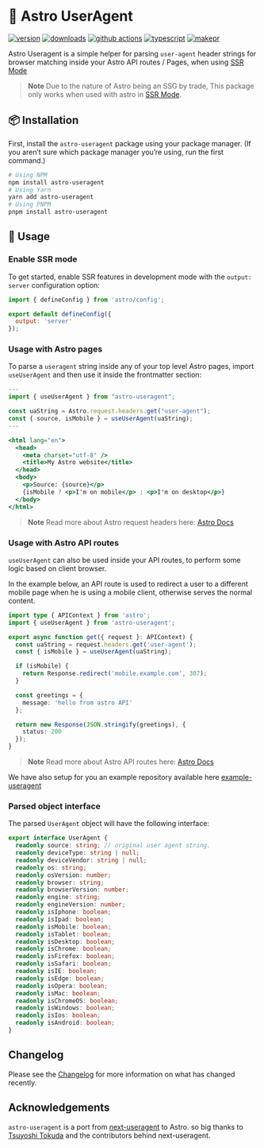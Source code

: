 # 🚀 Astro UserAgent

[![version][version-badge]][npm]
[![downloads][downloads-badge]][npm]
[![github actions][github-actions-badge]][github-actions]
[![typescript][typescript-badge]][typescript]
[![makepr][makepr-badge]][makepr]

Astro Useragent is a simple helper for parsing `user-agent` header strings for browser matching inside your Astro API routes / Pages, when using [SSR Mode][astro-ssr]

> **Note** Due to the nature of Astro being an SSG by trade, This package only works when used with astro in [SSR Mode][astro-ssr].

## 📦 Installation

First, install the `astro-useragent` package using your package manager. (If you aren’t sure which package manager you’re using, run the first command.)

```bash
# Using NPM
npm install astro-useragent
# Using Yarn
yarn add astro-useragent
# Using PNPM
pnpm install astro-useragent
```

## 🥑 Usage

### Enable SSR mode

To get started, enable SSR features in development mode with the `output: server` configuration option:

```javascript
import { defineConfig } from 'astro/config';

export default defineConfig({
  output: 'server'
});
```

### Usage with Astro pages

To parse a `useragent` string inside any of your top level Astro pages, import `useUserAgent` and then use it inside the frontmatter section:

```jsx
---
import { useUserAgent } from "astro-useragent";

const uaString = Astro.request.headers.get("user-agent");
const { source, isMobile } = useUserAgent(uaString);
---

<html lang="en">
  <head>
    <meta charset="utf-8" />
    <title>My Astro website</title>
  </head>
  <body>
    <p>Source: {source}</p>
    {isMobile ? <p>I'm on mobile</p> : <p>I'm on desktop</p>}
  </body>
</html>
```

> **Note** Read more about Astro request headers here: [Astro Docs](https://docs.astro.build/en/guides/server-side-rendering/#astrorequestheaders)

### Usage with Astro API routes

`useUserAgent` can also be used inside your API routes, to perform some logic based on client browser.

In the example below, an API route is used to redirect a user to a different mobile page when he is using a mobile client, otherwise serves the normal content.

```typescript
import type { APIContext } from 'astro';
import { useUserAgent } from 'astro-useragent';

export async function get({ request }: APIContext) {
  const uaString = request.headers.get('user-agent');
  const { isMobile } = useUserAgent(uaString);

  if (isMobile) {
    return Response.redirect('mobile.example.com', 307);
  }

  const greetings = {
    message: 'hello from astro API'
  };

  return new Response(JSON.stringify(greetings), {
    status: 200
  });
}
```

> **Note** Read more about Astro API routes here: [Astro Docs](https://docs.astro.build/en/guides/server-side-rendering/#api-routes)

We have also setup for you an example repository available here [example-useragent](../../apps/example-useragent)

### Parsed object interface

The parsed `UserAgent` object will have the following interface:

```typescript
export interface UserAgent {
  readonly source: string; // original user agent string.
  readonly deviceType: string | null;
  readonly deviceVendor: string | null;
  readonly os: string;
  readonly osVersion: number;
  readonly browser: string;
  readonly browserVersion: number;
  readonly engine: string;
  readonly engineVersion: number;
  readonly isIphone: boolean;
  readonly isIpad: boolean;
  readonly isMobile: boolean;
  readonly isTablet: boolean;
  readonly isDesktop: boolean;
  readonly isChrome: boolean;
  readonly isFirefox: boolean;
  readonly isSafari: boolean;
  readonly isIE: boolean;
  readonly isEdge: boolean;
  readonly isOpera: boolean;
  readonly isMac: boolean;
  readonly isChromeOS: boolean;
  readonly isWindows: boolean;
  readonly isIos: boolean;
  readonly isAndroid: boolean;
}
```

## Changelog

Please see the [Changelog](CHANGELOG.md) for more information on what has changed recently.

## Acknowledgements

`astro-useragent` is a port from [next-useragent][next-useragent] to Astro. so big thanks to [Tsuyoshi Tokuda][tokuda109] and the contributors behind next-useragent.

[astro-ssr]: https://docs.astro.build/en/guides/server-side-rendering
[npm]: https://npmjs.com/package/astro-useragent
[next-useragent]: https://github.com/tokuda109/next-useragent
[tokuda109]: https://github.com/tokuda109

<!-- Readme Badges -->

[version-badge]: https://img.shields.io/npm/v/astro-useragent.svg
[downloads-badge]: https://img.shields.io/npm/dt/astro-useragent
[github-actions]: https://github.com/codiume/orbit/actions
[github-actions-badge]: https://github.com/codiume/orbit/actions/workflows/node.js.yml/badge.svg
[typescript]: https://www.typescriptlang.org/dt/search?search=astro-useragent
[typescript-badge]: https://img.shields.io/npm/types/astro-useragent
[makepr]: https://makeapullrequest.com
[makepr-badge]: https://img.shields.io/badge/PRs-welcome-brightgreen.svg?style=flat-square?style=flat
